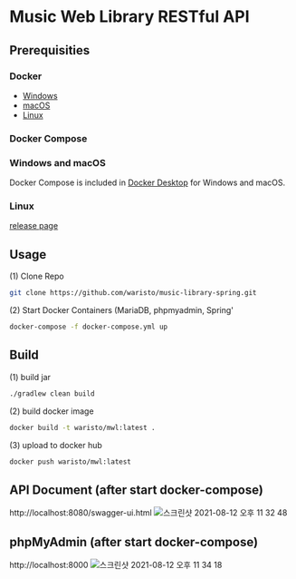 # Music Web Library RESTful API


## Prerequisities

### Docker

* [Windows](https://docs.docker.com/windows/started)
* [macOS](https://docs.docker.com/mac/started/)
* [Linux](https://docs.docker.com/linux/started/)

### Docker Compose

### Windows and macOS

Docker Compose is included in
[Docker Desktop](https://www.docker.com/products/docker-desktop)
for Windows and macOS.

### Linux

[release page](https://github.com/docker/compose/releases)

## Usage

(1) Clone Repo
```bash
git clone https://github.com/waristo/music-library-spring.git
```

(2) Start Docker Containers (MariaDB, phpmyadmin, Spring'
```bash
docker-compose -f docker-compose.yml up
```

## Build

(1) build jar
```bash
./gradlew clean build
```

(2) build docker image
```bash
docker build -t waristo/mwl:latest .
```

(3) upload to docker hub
```bash
docker push waristo/mwl:latest

```
## API Document (after start docker-compose)

http://localhost:8080/swagger-ui.html
![스크린샷 2021-08-12 오후 11 32 48](https://user-images.githubusercontent.com/22341324/129215476-29aa6754-3726-48e1-b586-88c8db3cef67.png)

## phpMyAdmin (after start docker-compose)

http://localhost:8000
![스크린샷 2021-08-12 오후 11 34 18](https://user-images.githubusercontent.com/22341324/129215678-8621b162-11d0-4c49-ae7c-8013bc588c8e.png)
